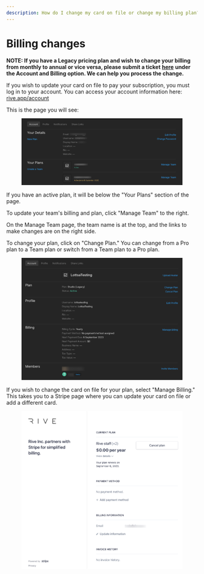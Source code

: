 ```yaml
---
description: How do I change my card on file or change my billing plan?
---
```


# Billing changes

**NOTE: If you have a Legacy pricing plan and wish to change your billing from monthly to annual or vice versa, please submit a ticket** [**here**](https://rive.atlassian.net/servicedesk/customer/portals) **under the Account and Billing option. We can help you process the change.**&#x20;

If you wish to update your card on file to pay your subscription, you must log in to your account. You can access your account information here: [rive.app/account](https://rive.app/account/)

This is the page you will see:

<figure><img src="../../.gitbook/assets/Rive-Account (1).png" alt=""><figcaption></figcaption></figure>

If you have an active plan, it will be below the "Your Plans" section of the page.&#x20;

To update your team's billing and plan, click "Manage Team" to the right.&#x20;

On the Manage Team page, the team name is at the top, and the links to make changes are on the right side.&#x20;

To change your plan, click on "Change Plan." You can change from a Pro plan to a Team plan or switch from a Team plan to a Pro plan.

<figure><img src="../../.gitbook/assets/Rive-Manage-Team.png" alt=""><figcaption></figcaption></figure>

If you wish to change the card on file for your plan, select "Manage Billing." This takes you to a Stripe page where you can update your card on file or add a different card.

<figure><img src="../../.gitbook/assets/Rive-Inc-Billing.png" alt=""><figcaption></figcaption></figure>
